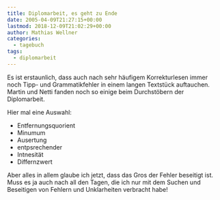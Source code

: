 ```yaml
---
title: Diplomarbeit, es geht zu Ende
date: 2005-04-09T21:27:15+00:00
lastmod: 2018-12-09T21:02:29+00:00
author: Mathias Wellner
categories:
  - tagebuch
tags:
  - diplomarbeit
---
```

Es ist erstaunlich, dass auch nach sehr häufigem Korrekturlesen immer noch Tipp- und Grammatikfehler in einem langen Textstück auftauchen. Martin und Netti fanden noch so einige beim Durchstöbern der Diplomarbeit. 
<!--more-->

Hier mal eine Auswahl:

  * Entfernungsquorient
  * Minumum
  * Ausertung
  * entpsrechender
  * Intnesität
  * Differnzwert

Aber alles in allem glaube ich jetzt, dass das Gros der Fehler beseitigt ist. Muss es ja auch nach all den Tagen, die ich nur mit dem Suchen und Beseitigen von Fehlern und Unklarheiten verbracht habe!